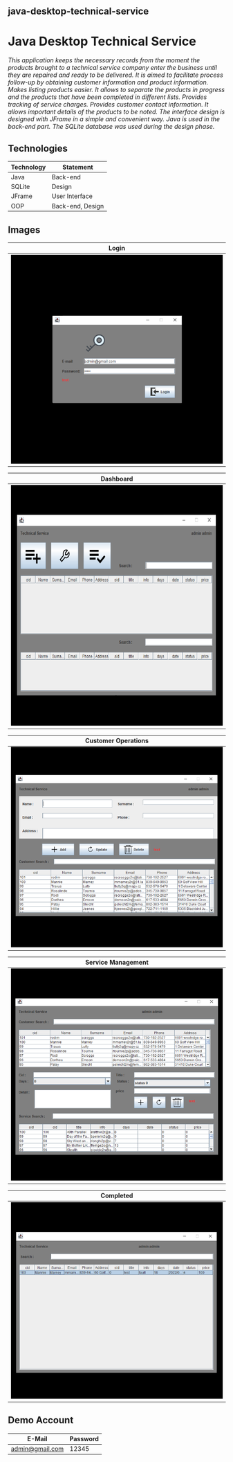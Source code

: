 ## java-desktop-technical-service
# Java Desktop Technical Service
*This application keeps the necessary records from the moment the products brought to a technical service company enter the business until they are repaired and ready to be delivered. It is aimed to facilitate process follow-up by obtaining customer information and product information. Makes listing products easier. It allows to separate the products in progress and the products that have been completed in different lists. Provides tracking of service charges. Provides customer contact information. It allows important details of the products to be noted. The interface design is designed with JFrame in a simple and convenient way. Java is used in the back-end part. The SQLite database was used during the design phase.*
## Technologies
Technology  | Statement
------------- | -------------
Java | Back-end
SQLite | Design
JFrame | User Interface
OOP | Back-end, Design
## Images
| Login |
| ------------ |
|<img src="https://github.com/aliigan/java-desktop-technical-service/blob/main/img/Login.png" >|

| Dashboard |
| ------------ |
|<img src="https://github.com/aliigan/java-desktop-technical-service/blob/main/img/Dashboard.png" >|

| Customer Operations |
| ------------ |
|<img src="https://github.com/aliigan/java-desktop-technical-service/blob/main/img/AddCustomer.png" >|

| Service Management |
| ------------ |
|<img src="https://github.com/aliigan/java-desktop-technical-service/blob/main/img/Service.png" >|

| Completed |
| ------------ |
|<img src="https://github.com/aliigan/java-desktop-technical-service/blob/main/img/Completed.png" >|

## Demo Account
E-Mail  | Password
------------- | -------------
admin@gmail.com | 12345



